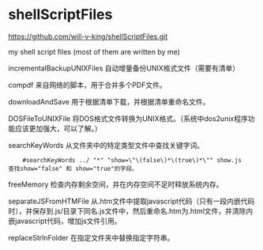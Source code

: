shellScriptFiles
================
https://github.com/will-v-king/shellScriptFiles.git

my shell script files (most of them are written by me)


incrementalBackupUNIXFiles		自动增量备份UNIX格式文件（需要有清单）

compdf		来自网络的脚本，用于合并多个PDF文件。

downloadAndSave			用于根据清单下载，并根据清单重命名文件。

DOSFileToUNIXFile		将DOS格式文件转换为UNIX格式。（系统中dos2unix程序功能应该更加强大，可以了解。）

searchKeyWords		从文件夹中的特定类型文件中查找关键字词。

		#searchKeyWords ../ "*" "show=\"\(false\)*\(true\)*\"" show.js    查找show="false" 和 show="true"的字段。

freeMemory		检查内存剩余空间，并在内存空间不足时释放系统内存。

separateJSFromHTMFile		从.htm文件中提取javascript代码（只有一段内嵌代码时），并保存到.js/目录下同名.js文件中，然后重命名.htm为.html文件，并清除内嵌javascript代码，增加js文件引用。

replaceStrInFolder		在指定文件夹中替换指定字符串。
